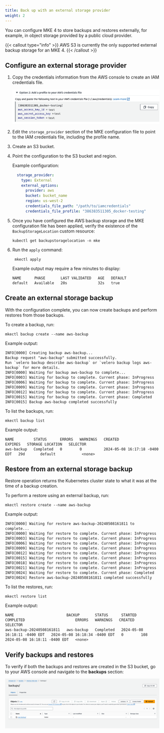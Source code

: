 ```yaml
---
title: Back up with an external storage provider
weight: 2
---
```


You can configure MKE 4 to store backups and restores externally, for example,
in object storage provided by a public cloud provider.

{{< callout type="info" >}}
    AWS S3 is currently the only supported external backup storage
    for an MKE 4.
{{< /callout >}}

## Configure an external storage provider

1. Copy the credentials information from the AWS console to create an IAM
credentials file.

    ![AWS console](aws-console-credentials.png)

2. Edit the `storage_provider` section of the MKE configuration file to point
to the IAM credentials file, including the profile name.

3. Create an S3 bucket.

4. Point the configuration to the S3 bucket and region.

    Example configuration:
    
    ```yaml
      storage_provider:
        type: External
        external_options:
          provider: aws
          bucket: bucket_name
          region: us-west-2
          credentials_file_path: "/path/to/iamcredentials"
          credentials_file_profile: "386383511305_docker-testing"
    ```
    
5. Once you have configured the AWS backup storage and the MKE configuration file
has been applied, verify the existence of the `BackupStorageLocation` custom resource:
    
    ```shell
    kubectl get backupstoragelocation -n mke
    ```

6. Run the `apply` command:

   ```shell
    mkectl apply
   ```

    Example output may require a few minutes to display:
    
    ```shell
    NAME      PHASE       LAST VALIDATED   AGE   DEFAULT
    default   Available   20s              32s   true
    ```

## Create an external storage backup

With the configuration complete, you can now create backups and perform restores
from those backups.

To create a backup, run:

```shell
mkectl backup create --name aws-backup
```

Example output:

```shell
INFO[0000] Creating backup aws-backup...
Backup request "aws-backup" submitted successfully.
Run `velero backup describe aws-backup` or `velero backup logs aws-backup` for more details.
INFO[0000] Waiting for backup aws-backup to complete...
INFO[0003] Waiting for backup to complete. Current phase: InProgress
INFO[0006] Waiting for backup to complete. Current phase: InProgress
INFO[0009] Waiting for backup to complete. Current phase: InProgress
INFO[0012] Waiting for backup to complete. Current phase: InProgress
INFO[0015] Waiting for backup to complete. Current phase: Completed
INFO[0015] Backup aws-backup completed successfully
```

To list the backups, run:

```shell
mkectl backup list
```

Example output:

```shell
NAME         STATUS      ERRORS   WARNINGS   CREATED                         EXPIRES   STORAGE LOCATION   SELECTOR
aws-backup   Completed   0        0          2024-05-08 16:17:18 -0400 EDT   29d       default            <none>
```

##  Restore from an external storage backup

Restore operation returns the Kubernetes cluster state to what it was at the
time of a backup creation.

To perform a restore using an external backup, run:

```shell
mkectl restore create --name aws-backup
```

Example output:

```shell
INFO[0000] Waiting for restore aws-backup-20240508161811 to complete...
INFO[0000] Waiting for restore to complete. Current phase: InProgress
INFO[0003] Waiting for restore to complete. Current phase: InProgress
INFO[0006] Waiting for restore to complete. Current phase: InProgress
INFO[0009] Waiting for restore to complete. Current phase: InProgress
INFO[0012] Waiting for restore to complete. Current phase: InProgress
INFO[0015] Waiting for restore to complete. Current phase: InProgress
INFO[0018] Waiting for restore to complete. Current phase: InProgress
INFO[0021] Waiting for restore to complete. Current phase: InProgress
INFO[0024] Waiting for restore to complete. Current phase: Completed
INFO[0024] Restore aws-backup-20240508161811 completed successfully
```

To list the restores, run:

```shell
mkectl restore list
```

Example output:

```shell
NAME                        BACKUP       STATUS      STARTED                         COMPLETED                       ERRORS   WARNINGS   CREATED                         SELECTOR
aws-backup-20240508161811   aws-backup   Completed   2024-05-08 16:18:11 -0400 EDT   2024-05-08 16:18:34 -0400 EDT   0        108        2024-05-08 16:18:11 -0400 EDT   <none>
```

## Verify backups and restores

To verify if both the backups and restores are created in the S3 bucket,
go to your AWS console and navigate to the **backups** section:

![aws-console-backups.png](aws-console-backups.png)
